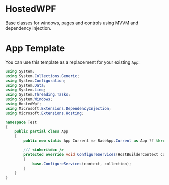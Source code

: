 HostedWPF
===

Base classes for windows, pages and controls using MVVM and dependency injection.

App Template
==

You can use this template as a replacement for your existing `App`:

```csharp
using System;
using System.Collections.Generic;
using System.Configuration;
using System.Data;
using System.Linq;
using System.Threading.Tasks;
using System.Windows;
using HostedWpf;
using Microsoft.Extensions.DependencyInjection;
using Microsoft.Extensions.Hosting;

namespace Test
{
    public partial class App
    {
        public new static App Current => BaseApp.Current as App ?? throw new ApplicationException("Current Application is not an App instance!");

        /// <inheritdoc />
        protected override void ConfigureServices(HostBuilderContext context, IServiceCollection collection)
        {
            base.ConfigureServices(context, collection);
        }
    }
}

```
